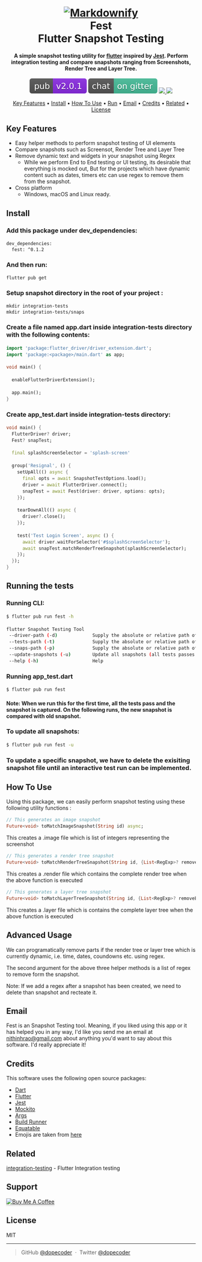 <h1 align="center">
  <br>
  <a href="https://www.github.com/dopecoder/fest"><img src="https://raw.githubusercontent.com/dopecoder/fest/master/images/fest.png" alt="Markdownify"></a>
  <br>
  Fest
  <br>  
  Flutter Snapshot Testing
  <br>
</h1>

<h4 align="center">
A simple snapshot testing utility for <a href="https://flutter.dev/" target="_blank">flutter</a> inspired by <a href="https://jestjs.io/" target="_blank">Jest</a>. Perform integration testing and compare snapshots ranging from Screenshots, Render Tree and Layer Tree.</h4>

<p align="center">
  <a href="https://pub.dev/packages/fest" rel="nofollow"><img src="https://raw.githubusercontent.com/dopecoder/fest/master/images/pub-badge.svg" alt="Pub Version" data-canonical-src="https://raw.githubusercontent.com/dopecoder/fest/master/images/pub-badge.svg" style="max-width:100%;"></a>
  <a href="https://gitter.im/fest-flutter/community"><img src="https://raw.githubusercontent.com/dopecoder/fest/master/images/gitter.svg"></a>
  <a href="https://saythanks.io/to/nramarao@hawk.iit.edu">
      <img src="https://img.shields.io/badge/SayThanks.io-%E2%98%BC-1EAEDB.svg">
  </a>
  <a href="https://www.paypal.me/NithinRao">
    <img src="https://img.shields.io/badge/$-donate-ff69b4.svg?maxAge=2592000&amp;style=flat">
  </a>
</p>

<p align="center">
  <a href="#key-features">Key Features</a> •
  <a href="#install">Install</a> •
  <a href="#how-to-use">How To Use</a> •
  <a href="#how-to-use">Run</a> •
  <a href="#how-to-use">Email</a> •
  <a href="#credits">Credits</a> •
  <a href="#related">Related</a> •
  <a href="#license">License</a>
</p>

## Key Features

* Easy helper methods to perform snapshot testing of UI elements
* Compare snapshots such as Screensot, Render Tree and Layer Tree
* Remove dynamic text and widgets in your snapshot using Regex  
  - While we perform End to End testing or UI testing, its desirable that everything is mocked out, But for the projects which have dynamic content such as dates, timers etc can use regex to remove them from the snapshot.
* Cross platform
  - Windows, macOS and Linux ready.

## Install

### Add this package under dev_dependencies:
```
dev_dependencies:
  fest: ^0.1.2
```

### And then run:
```
flutter pub get
```

### Setup snapshot directory in the root of your project :
```
mkdir integration-tests
mkdir integration-tests/snaps
```

### Create a file named app.dart inside integration-tests directory with the following contents:
```dart
import 'package:flutter_driver/driver_extension.dart';
import 'package:<package>/main.dart' as app;

void main() {
  
  enableFlutterDriverExtension();

  app.main();
}
```

### Create app_test.dart inside integration-tests directory:
```dart
void main() {
  FlutterDriver? driver;
  Fest? snapTest;

  final splashScreenSelector = 'splash-screen'

  group('Resignal', () {
    setUpAll(() async {
      final opts = await SnapshotTestOptions.load();
      driver = await FlutterDriver.connect();
      snapTest = await Fest(driver: driver, options: opts);
    });

    tearDownAll(() async {
      driver?.close();
    });

    test('Test Login Screen', async () {
      await driver.waitForSelector('#$splashScreenSelector');
      await snapTest.matchRenderTreeSnapshot(splashScreenSelector);
    });
  });
}
```


## Running the tests

### Running CLI:
```bash
$ flutter pub run fest -h

flutter Snapshot Testing Tool
 --driver-path (-d)             Supply the absolute or relative path of the app driver (default: integration-tests/app.dart)
 --tests-path (-t)              Supply the absolute or relative path of the folder containing tests (default: integration-tests/)
 --snaps-path (-p)              Supply the absolute or relative path of the folder to store snapshots (default: integration-tests/snaps/)
 --update-snapshots (-u)        Update all snapshots (all tests passes and the new snapshots are saved)
 --help (-h)                    Help

```

### Running app_test.dart
```bash
$ flutter pub run fest
```
#### Note: When we run this for the first time, all the tests pass and the snapshot is captured. On the following runs, the new snapshot is compared with old snapshot.

### To update all snapshots:

```bash
$ flutter pub run fest -u
```

### To update a specific snapshot, we have to delete the exisiting snapshot file until an interactive test run can be implemented.

## How To Use

Using this package, we can easily perform snapshot testing using these following utility functions :

```dart
// This generates an image snapshot
Future<void> toMatchImageSnapshot(String id) async;
```

This creates a .image file which is list of integers representing the screenshot

```dart
// This generates a render tree snapshot
Future<void> toMatchRenderTreeSnapshot(String id, {List<RegExp>? removeExps}) async;
```

This creates a .render file which contains the complete render tree when the above function is executed


```dart
// This generates a layer tree snapshot
Future<void> toMatchLayerTreeSnapshot(String id, {List<RegExp>? removeExps}) async;
```


This creates a .layer file which is contains the complete layer tree when the above function is executed


## Advanced Usage

We can programatically remove parts if the render tree or layer tree which is currently dynamic, i.e. time, dates, coundowns etc. using regex.

The second argument for the above three helper methods is a list of regex to remove form the snapshot.

Note: If we add a regex after a snapshot has been created, we need to delete than snapshot and recteate it.

## Email

Fest is an Snapshot Testing tool. Meaning, if you liked using this app or it has helped you in any way, I'd like you send me an email at <nithinhrao@gmail.com> about anything you'd want to say about this software. I'd really appreciate it!

## Credits

This software uses the following open source packages:

- [Dart](https://dart.dev/)
- [Flutter](https://flutter.dev/)
- [Jest](https://jestjs.io/)
- [Mockito](https://pub.dev/packages/mockito)
- [Args](https://pub.dev/packages/args)
- [Build Runner](https://pub.dev/packages/build_runner)
- [Equatable](https://pub.dev/packages/equatable)
- Emojis are taken from [here](https://github.com/arvida/emoji-cheat-sheet.com)

## Related

[integration-testing](https://flutter.dev/docs/cookbook/testing/integration/introduction) - Flutter Integration testing

## Support

<a href="https://www.buymeacoffee.com/nithinrao" target="_blank"><img src="https://www.buymeacoffee.com/assets/img/custom_images/purple_img.png" alt="Buy Me A Coffee" style="height: 41px !important;width: 174px !important;box-shadow: 0px 3px 2px 0px rgba(190, 190, 190, 0.5) !important;-webkit-box-shadow: 0px 3px 2px 0px rgba(190, 190, 190, 0.5) !important;" ></a>

<!-- <p>Or</p> 

<a href="https://www.patreon.com/nithinrao">
	<img src="https://c5.patreon.com/external/logo/become_a_patron_button@2x.png" width="160">
</a> -->


## License

MIT

---

> GitHub [@dopecoder](https://github.com/dopecoder) &nbsp;&middot;&nbsp;
> Twitter [@dopecoder](https://twitter.com/dopecoder)


